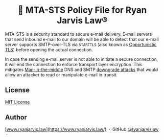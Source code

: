 <h1 align="center">
  <br>
  📩 MTA-STS Policy File for Ryan Jarvis Law®
  <br>
</h1>
</p>

MTA-STS is a security standard to secure e-mail delivery. E-mail servers that send inbound e-mail to our domain will be able to detect that our e-mail server supports SMTP-over-TLS via `STARTTLS` (also known as [Opportunistic TLS](https://en.wikipedia.org/wiki/Opportunistic_TLS)) before opening the actual connection.

In case the sending e-mail server is not able to initiate a secure connection, it will end the connection to enforce transport layer encryption. This mitigates [Man-in-the-middle](https://en.wikipedia.org/wiki/Man-in-the-middle_attack) DNS and SMTP [downgrade attacks](https://en.wikipedia.org/wiki/Downgrade_attack) that would allow an attacker to read or manipulate e-mail in transit.

## License

[MIT License](https://github.com/ryanjarvislaw/mta-sts/blob/gh-pages/LICENSE)

## Author

[www.ryanjarvis.law](https://www.ryanjarvis.law/) &nbsp;&middot;&nbsp;
GitHub [@ryanjarvislaw](https://github.com/ryanjarvislaw/mta-sts) &nbsp;&middot;&nbsp;
